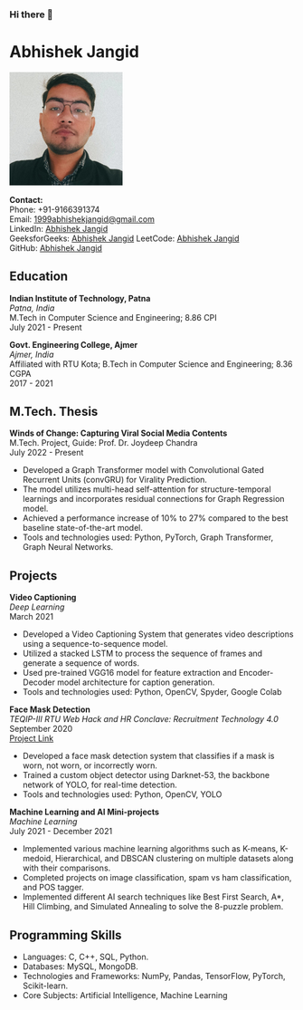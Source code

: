 ### Hi there 👋

<!--
**abhi5hekjangid/abhi5hekjangid** is a ✨ _special_ ✨ repository because its `README.md` (this file) appears on your GitHub profile.

Here are some ideas to get you started:

- 🔭 I’m currently working on ...
- 🌱 I’m currently learning ...
- 👯 I’m looking to collaborate on ...
- 🤔 I’m looking for help with ...
- 💬 Ask me about ...
- 📫 How to reach me: ...
- 😄 Pronouns: ...
- ⚡ Fun fact: ...
-->

# Abhishek Jangid
<img src="abhishek.jpeg" alt="Profile Image" width="200" height="200">
<!-- ![Profile Image](abhishek.jpeg) -->

**Contact:**  
Phone: +91-9166391374  
Email: 1999abhishekjangid@gmail.com  
LinkedIn: [Abhishek Jangid](https://www.linkedin.com/in/abhishek-jangid)  
GeeksforGeeks: [Abhishek Jangid](https://auth.geeksforgeeks.org/user/abhishekjangid)
LeetCode: [Abhishek Jangid](https://leetcode.com/abhishekjangid)  
GitHub: [Abhishek Jangid](https://github.com/abhishekjangid)

## Education

**Indian Institute of Technology, Patna**  
*Patna, India*  
M.Tech in Computer Science and Engineering; 8.86 CPI  
July 2021 - Present

**Govt. Engineering College, Ajmer**  
*Ajmer, India*  
Affiliated with RTU Kota; B.Tech in Computer Science and Engineering; 8.36 CGPA  
2017 - 2021

## M.Tech. Thesis

**Winds of Change: Capturing Viral Social Media Contents**  
M.Tech. Project, Guide: Prof. Dr. Joydeep Chandra  
July 2022 - Present

- Developed a Graph Transformer model with Convolutional Gated Recurrent Units (convGRU) for Virality Prediction.
- The model utilizes multi-head self-attention for structure-temporal learnings and incorporates residual connections for Graph Regression model.
- Achieved a performance increase of 10% to 27% compared to the best baseline state-of-the-art model.
- Tools and technologies used: Python, PyTorch, Graph Transformer, Graph Neural Networks.

## Projects

**Video Captioning**  
*Deep Learning*  
March 2021

- Developed a Video Captioning System that generates video descriptions using a sequence-to-sequence model.
- Utilized a stacked LSTM to process the sequence of frames and generate a sequence of words.
- Used pre-trained VGG16 model for feature extraction and Encoder-Decoder model architecture for caption generation.
- Tools and technologies used: Python, OpenCV, Spyder, Google Colab

**Face Mask Detection**  
*TEQIP-III RTU Web Hack and HR Conclave: Recruitment Technology 4.0*  
September 2020  
[Project Link](https://github.com/abhishekjangid/face-mask-detection)

- Developed a face mask detection system that classifies if a mask is worn, not worn, or incorrectly worn.
- Trained a custom object detector using Darknet-53, the backbone network of YOLO, for real-time detection.
- Tools and technologies used: Python, OpenCV, YOLO

**Machine Learning and AI Mini-projects**  
*Machine Learning*  
July 2021 - December 2021

- Implemented various machine learning algorithms such as K-means, K-medoid, Hierarchical, and DBSCAN clustering on multiple datasets along with their comparisons.
- Completed projects on image classification, spam vs ham classification, and POS tagger.
- Implemented different AI search techniques like Best First Search, A*, Hill Climbing, and Simulated Annealing to solve the 8-puzzle problem.

## Programming Skills

- Languages: C, C++, SQL, Python.
- Databases: MySQL, MongoDB.
- Technologies and Frameworks: NumPy, Pandas, TensorFlow, PyTorch, Scikit-learn.
- Core Subjects: Artificial Intelligence, Machine Learning
